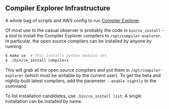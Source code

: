 Compiler Explorer Infrastructure
--------------------------------

A whole bag of scripts and AWS config to run [Compiler Explorer](https://gcc.godbolt.org).

Of most use to the casual observer is probably the code in `bin/ce_install` - a tool to install the 
Compiler Explorer compilers to `/opt/compiler-explorer`. In particular, the open source compilers can be
installed by anyone by running:

```bash
$ make ce  # this installs python modules etc
$ ./bin/ce_install compilers
```

This will grab all the open source compilers and put them in `/opt/compiler-explorer` (which must be writable by
the current user).  To get the beta and nightly-built latest compilers, add the parameter `--enable nightly` to the command.

To list installation candidates, use `.bin/ce_install list`. A single installation can be installed by name.
